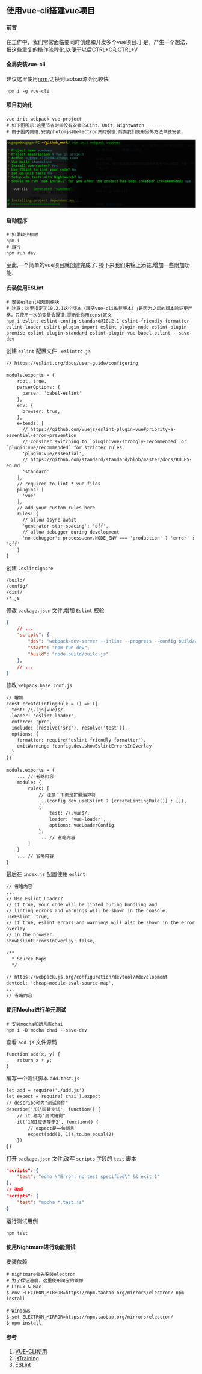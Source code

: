 ## 使用vue-cli搭建vue项目

#### 前言
在工作中，我们常常面临要同时创建和开发多个vue项目.于是，产生一个想法，把这些重复的操作流程化,以便于以后CTRL+C和CTRL+V

#### 全局安装vue-cli
建议这里使用[nrm](./使用nvm和nrm.md 'nrm'),切换到taobao源会比较快
```SHELL
npm i -g vue-cli
```

#### 项目初始化
```SHELL
vue init webpack vue-project
# 如下图所示:这里节省时间没有安装ESLint，Unit，Nightwatch
# 由于国内网络,安装photomjs和electron真的很慢,后面我们使用另外方法单独安装
```

![初始化项目](../images/node/使用vue-cli搭建vue项目/vueDemo_01.png '初始化项目')

#### 启动程序
```SHELL
# 如果缺少依赖
npm i
# 运行
npm run dev
```
至此,一个简单的vue项目就创建完成了.
接下来我们来锦上添花,增加一些附加功能.

#### 安装使用ESLint
```SHELL
# 安装eslint和规则模块
# 注意：这里指定了10.2.1这个版本（跟随vue-cli推荐版本）;是因为之后的版本验证更严格，只使用一次的变量会报错.提示让你用const定义
npm i eslint eslint-config-standard@10.2.1 eslint-friendly-formatter eslint-loader eslint-plugin-import eslint-plugin-node eslint-plugin-promise eslint-plugin-standard eslint-plugin-vue babel-eslint --save-dev
```
创建 `eslint` 配置文件 `.eslintrc.js`
```JS
// https://eslint.org/docs/user-guide/configuring

module.exports = {
    root: true,
    parserOptions: {
      parser: 'babel-eslint'
    },
    env: {
      browser: true,
    },
    extends: [
      // https://github.com/vuejs/eslint-plugin-vue#priority-a-essential-error-prevention
      // consider switching to `plugin:vue/strongly-recommended` or `plugin:vue/recommended` for stricter rules.
      'plugin:vue/essential', 
      // https://github.com/standard/standard/blob/master/docs/RULES-en.md
      'standard'
    ],
    // required to lint *.vue files
    plugins: [
      'vue'
    ],
    // add your custom rules here
    rules: {
      // allow async-await
      'generator-star-spacing': 'off',
      // allow debugger during development
      'no-debugger': process.env.NODE_ENV === 'production' ? 'error' : 'off'
    }
}
```
创建 `.eslintignore`
```
/build/
/config/
/dist/
/*.js
```

修改 `package.json` 文件,增加 `Eslint` 校验
```JSON
{
    // ...
    "scripts": {
        "dev": "webpack-dev-server --inline --progress --config build/webpack.dev.conf.js",
        "start": "npm run dev",
        "build": "node build/build.js"
    },
    // ...
}
```
修改 `webpack.base.conf.js`
```JS
// 增加
const createLintingRule = () => ({
  test: /\.(js|vue)$/,
  loader: 'eslint-loader',
  enforce: 'pre',
  include: [resolve('src'), resolve('test')],
  options: {
    formatter: require('eslint-friendly-formatter'),
    emitWarning: !config.dev.showEslintErrorsInOverlay
  }
})

module.exports = {
    ... // 省略内容
    module: {
        rules: [
            // 注意：下面是扩展运算符
            ...(config.dev.useEslint ? [createLintingRule()] : []),
            {
                test: /\.vue$/,
                loader: 'vue-loader',
                options: vueLoaderConfig
            },
            ... // 省略内容
        ]
    }
    ... // 省略内容
}
```
最后在 `index.js` 配置使用 `eslint`
```JS
// 省略内容
...
// Use Eslint Loader?
// If true, your code will be linted during bundling and
// linting errors and warnings will be shown in the console.
useEslint: true,
// If true, eslint errors and warnings will also be shown in the error overlay
// in the browser.
showEslintErrorsInOverlay: false,

/**
  * Source Maps
  */

// https://webpack.js.org/configuration/devtool/#development
devtool: 'cheap-module-eval-source-map',
...
// 省略内容
```

#### 使用Mocha进行单元测试
```SHELL
# 安装mocha和断言库chai
npm i -D mocha chai --save-dev
```
查看 `add.js` 文件源码
```JS
function add(x, y) {
    return x + y;
}
```
编写一个测试脚本 `add.test.js`
```JS
let add = require('./add.js')
let expect = require('chai').expect
// describe称为"测试套件"
describe('加法函数测试', function() {
    // it 称为"测试用例"
    it('1加1应该等于2', function() {
        // expect是一句断言
        expect(add(1, 1)).to.be.equal(2)
    })
})
```
打开 `package.json` 文件,改写 `scripts` 字段的 `test` 脚本
```JSON
"scripts": {
    "test": "echo \"Error: no test specified\" && exit 1"
},
// 改成
"scripts": {
    "test": "mocha *.test.js"
}
```
运行测试用例
```SHELL
npm test
```

#### 使用Nightmare进行功能测试
安装依赖
```SHELL
# nightmare会先安装electron
# 为了保证速度，这里使用淘宝的镜像
# Linux & Mac
$ env ELECTRON_MIRROR=https://npm.taobao.org/mirrors/electron/ npm install

# Windows
$ set ELECTRON_MIRROR=https://npm.taobao.org/mirrors/electron/
$ npm install
```



#### 参考
1. [VUE-CLI使用](https://www.cnblogs.com/samve/p/9095328.html 'VUE-CLI使用')
1. [jsTraining](https://github.com/ruanyf/jstraining/blob/master/demos/README.md 'jsTraining')
1. [ESLint](https://eslint.org/ 'ESLint')